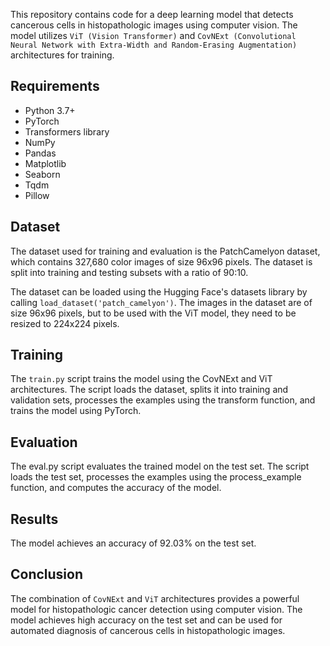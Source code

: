 

This repository contains code for a deep learning model that detects cancerous cells in histopathologic images using computer vision. The model utilizes `ViT (Vision Transformer)` and `CovNExt (Convolutional Neural Network with Extra-Width and Random-Erasing Augmentation)` architectures for training.

## Requirements
- Python 3.7+
- PyTorch
- Transformers library
- NumPy
- Pandas
- Matplotlib
- Seaborn
- Tqdm
- Pillow

## Dataset
The dataset used for training and evaluation is the PatchCamelyon dataset, which contains 327,680 color images of size 96x96 pixels. The dataset is split into training and testing subsets with a ratio of 90:10.

The dataset can be loaded using the Hugging Face's datasets library by calling `load_dataset('patch_camelyon')`. The images in the dataset are of size 96x96 pixels, but to be used with the ViT model, they need to be resized to 224x224 pixels.

## Training
The `train.py` script trains the model using the CovNExt and ViT architectures. The script loads the dataset, splits it into training and validation sets, processes the examples using the transform function, and trains the model using PyTorch.
## Evaluation
The eval.py script evaluates the trained model on the test set. The script loads the test set, processes the examples using the process_example function, and computes the accuracy of the model.
 
## Results
The model achieves an accuracy of 92.03% on the test set.

## Conclusion
The combination of `CovNExt` and `ViT` architectures provides a powerful model for histopathologic cancer detection using computer vision. The model achieves high accuracy on the test set and can be used for automated diagnosis of cancerous cells in histopathologic images.
